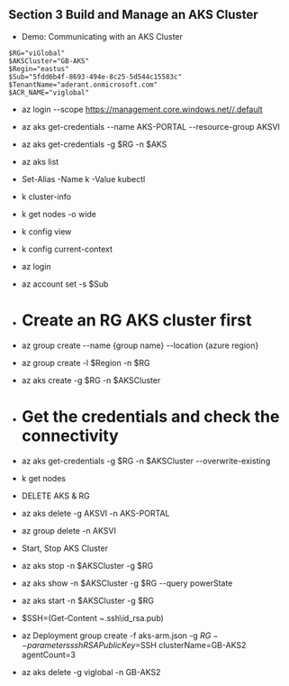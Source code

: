  
 ## Section 3 Build and Manage an AKS Cluster
 * Demo: Communicating with an AKS Cluster 
 ```
$RG="viGlobal"
$AKSCluster="GB-AKS"
$Regin="eastus"
$Sub="5fdd6b4f-8693-494e-8c25-5d544c15583c"
$TenantName="aderant.onmicrosoft.com"
$ACR_NAME="viglobal"
```
 * az login --scope https://management.core.windows.net//.default
 * az aks get-credentials --name AKS-PORTAL --resource-group AKSVI
 * az aks get-credentials -g $RG -n $AKS 
 * az aks list
 * Set-Alias -Name k -Value kubectl
 * k cluster-info
 * k get nodes -o wide
 * k config view
 * k config current-context

 * az login
 * az account set -s $Sub
 * # Create an RG AKS cluster first
 * az group create --name {group name} --location {azure region}
 * az group create -l $Region -n $RG
 * az aks create -g $RG -n $AKSCluster
 * # Get the credentials and check the connectivity
 * az aks get-credentials -g $RG -n $AKSCluster --overwrite-existing
 * k get nodes
 * DELETE AKS & RG
 * az aks delete -g AKSVI -n AKS-PORTAL
 * az group delete -n AKSVI
* Start, Stop AKS Cluster
* az aks stop -n $AKSCluster -g $RG 
* az aks show -n $AKSCluster -g $RG --query powerState
* az aks start -n $AKSCluster -g $RG 

* $SSH=(Get-Content ~\.ssh\id_rsa.pub)
* az Deployment group create -f aks-arm.json -g $RG --parameters sshRSAPublicKey=$SSH clusterName=GB-AKS2 agentCount=3
* az aks delete -g viglobal -n GB-AKS2